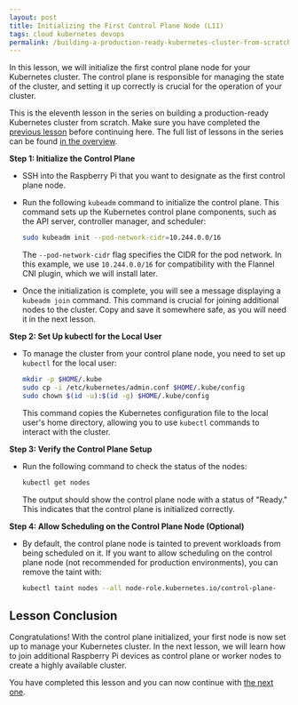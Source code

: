 ```yaml
---
layout: post
title: Initializing the First Control Plane Node (L11)
tags: cloud kubernetes devops
permalink: /building-a-production-ready-kubernetes-cluster-from-scratch/lesson-11
---
```


In this lesson, we will initialize the first control plane node for your
Kubernetes cluster. The control plane is responsible for managing the state of
the cluster, and setting it up correctly is crucial for the operation of your
cluster.

This is the eleventh lesson in the series on building a production-ready
Kubernetes cluster from scratch. Make sure you have completed the
[previous lesson](/building-a-production-ready-kubernetes-cluster-from-scratch/lesson-10)
before continuing here. The full list of lessons in the series can be found
[in the overview](/building-a-production-ready-kubernetes-cluster-from-scratch).

**Step 1: Initialize the Control Plane**

- SSH into the Raspberry Pi that you want to designate as the first control
  plane node.
- Run the following `kubeadm` command to initialize the control plane. This
  command sets up the Kubernetes control plane components, such as the API
  server, controller manager, and scheduler:

  ```bash
  sudo kubeadm init --pod-network-cidr=10.244.0.0/16
  ```

  The `--pod-network-cidr` flag specifies the CIDR for the pod network. In this
  example, we use `10.244.0.0/16` for compatibility with the Flannel CNI plugin,
  which we will install later.

- Once the initialization is complete, you will see a message displaying a
  `kubeadm join` command. This command is crucial for joining additional nodes
  to the cluster. Copy and save it somewhere safe, as you will need it in the
  next lesson.

**Step 2: Set Up kubectl for the Local User**

- To manage the cluster from your control plane node, you need to set up
  `kubectl` for the local user:
  ```bash
  mkdir -p $HOME/.kube
  sudo cp -i /etc/kubernetes/admin.conf $HOME/.kube/config
  sudo chown $(id -u):$(id -g) $HOME/.kube/config
  ```
  This command copies the Kubernetes configuration file to the local user's home
  directory, allowing you to use `kubectl` commands to interact with the
  cluster.

**Step 3: Verify the Control Plane Setup**

- Run the following command to check the status of the nodes:
  ```bash
  kubectl get nodes
  ```
  The output should show the control plane node with a status of "Ready." This
  indicates that the control plane is initialized correctly.

**Step 4: Allow Scheduling on the Control Plane Node (Optional)**

- By default, the control plane node is tainted to prevent workloads from being
  scheduled on it. If you want to allow scheduling on the control plane node
  (not recommended for production environments), you can remove the taint with:
  ```bash
  kubectl taint nodes --all node-role.kubernetes.io/control-plane-
  ```

## Lesson Conclusion

Congratulations! With the control plane initialized, your first node is now set
up to manage your Kubernetes cluster. In the next lesson, we will learn how to
join additional Raspberry Pi devices as control plane or worker nodes to create
a highly available cluster.

You have completed this lesson and you can now continue with
[the next one](/building-a-production-ready-kubernetes-cluster-from-scratch/lesson-12).
